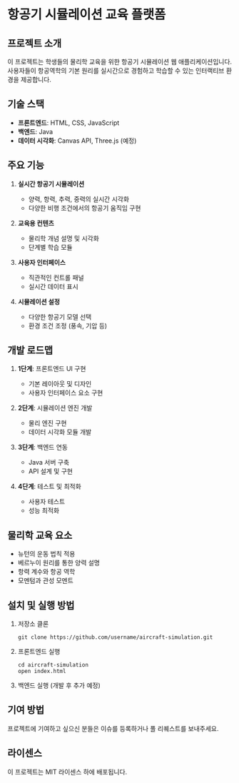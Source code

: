 # 항공기 시뮬레이션 교육 플랫폼

## 프로젝트 소개
이 프로젝트는 학생들의 물리학 교육을 위한 항공기 시뮬레이션 웹 애플리케이션입니다. 사용자들이 항공역학의 기본 원리를 실시간으로 경험하고 학습할 수 있는 인터랙티브 환경을 제공합니다.

## 기술 스택
- **프론트엔드**: HTML, CSS, JavaScript
- **백엔드**: Java
- **데이터 시각화**: Canvas API, Three.js (예정)

## 주요 기능
1. **실시간 항공기 시뮬레이션**
   - 양력, 항력, 추력, 중력의 실시간 시각화
   - 다양한 비행 조건에서의 항공기 움직임 구현

2. **교육용 컨텐츠**
   - 물리학 개념 설명 및 시각화
   - 단계별 학습 모듈

3. **사용자 인터페이스**
   - 직관적인 컨트롤 패널
   - 실시간 데이터 표시

4. **시뮬레이션 설정**
   - 다양한 항공기 모델 선택
   - 환경 조건 조정 (풍속, 기압 등)

## 개발 로드맵
1. **1단계**: 프론트엔드 UI 구현
   - 기본 레이아웃 및 디자인
   - 사용자 인터페이스 요소 구현

2. **2단계**: 시뮬레이션 엔진 개발
   - 물리 엔진 구현
   - 데이터 시각화 모듈 개발

3. **3단계**: 백엔드 연동
   - Java 서버 구축
   - API 설계 및 구현

4. **4단계**: 테스트 및 최적화
   - 사용자 테스트
   - 성능 최적화

## 물리학 교육 요소
- 뉴턴의 운동 법칙 적용
- 베르누이 원리를 통한 양력 설명
- 항력 계수와 항공 역학
- 모멘텀과 관성 모멘트

## 설치 및 실행 방법
1. 저장소 클론
   ```
   git clone https://github.com/username/aircraft-simulation.git
   ```

2. 프론트엔드 실행
   ```
   cd aircraft-simulation
   open index.html
   ```

3. 백엔드 실행 (개발 후 추가 예정)

## 기여 방법
프로젝트에 기여하고 싶으신 분들은 이슈를 등록하거나 풀 리퀘스트를 보내주세요.

## 라이센스
이 프로젝트는 MIT 라이센스 하에 배포됩니다.

